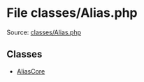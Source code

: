 File classes/Alias.php
=========

Source: [classes/Alias.php](https://github.com/PrestaShop/PrestaShop/blob/1.6.0.2/classes/Alias.php)


Classes
-------

* [AliasCore](class.AliasCore.md)

